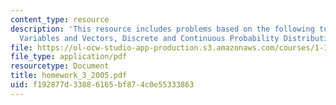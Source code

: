 ```yaml
---
content_type: resource
description: 'This resource includes problems based on the following topics: Random
  Variables and Vectors, Discrete and Continuous Probability Distributions.'
file: https://ol-ocw-studio-app-production.s3.amazonaws.com/courses/1-151-probability-and-statistics-in-engineering-spring-2005/f192877d33886165bf874c0e55333863_homework_3_2005.pdf
file_type: application/pdf
resourcetype: Document
title: homework_3_2005.pdf
uid: f192877d-3388-6165-bf87-4c0e55333863
---
```

